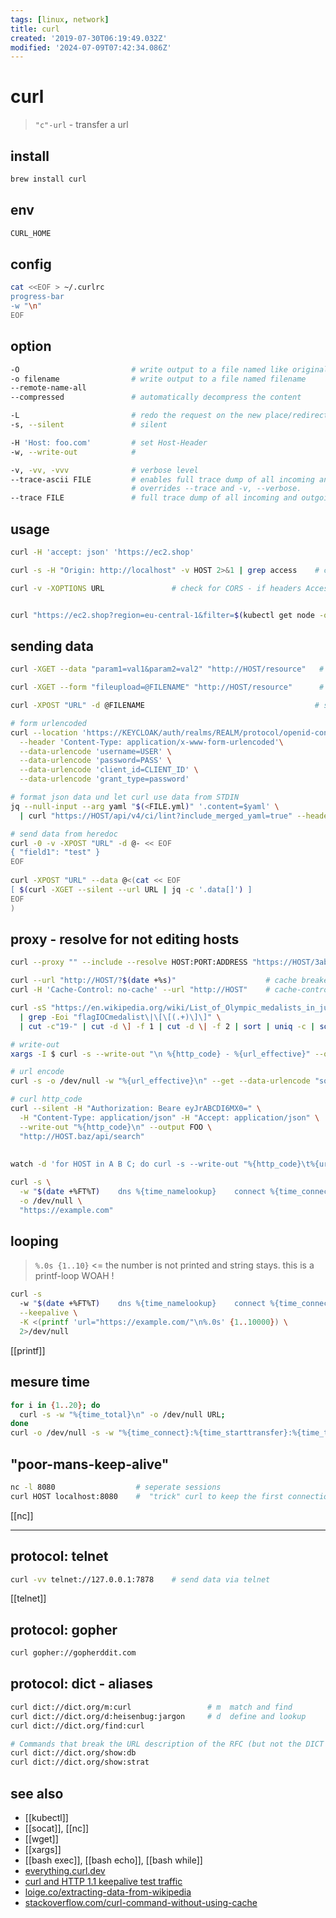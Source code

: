 ```yaml
---
tags: [linux, network]
title: curl
created: '2019-07-30T06:19:49.032Z'
modified: '2024-07-09T07:42:34.086Z'
---
```


# curl

> `"c"-url` - transfer a url

## install

```sh
brew install curl
```

## env

```sh
CURL_HOME
```

## config

```sh
cat <<EOF > ~/.curlrc 
progress-bar
-w "\n"
EOF
```

## option

```sh
-O                         # write output to a file named like original
-o filename                # write output to a file named filename
--remote-name-all
--compressed               # automatically decompress the content

-L                         # redo the request on the new place/redirect
-s, --silent               # silent

-H 'Host: foo.com'         # set Host-Header
-w, --write-out            # 

-v, -vv, -vvv              # verbose level
--trace-ascii FILE         # enables full trace dump of all incoming and outgoing data
                           # overrides --trace and -v, --verbose.
--trace FILE               # full trace dump of all incoming and outgoing data
```

## usage

```sh
curl -H 'accept: json' 'https://ec2.shop'

curl -s -H "Origin: http://localhost" -v HOST 2>&1 | grep access    # check access-* headers

curl -v -XOPTIONS URL               # check for CORS - if headers Access-Control-Allow-{Headers,Methods,Origin} are present


curl "https://ec2.shop?region=eu-central-1&filter=$(kubectl get node -o yaml | yq '.items[].metadata.labels."beta.kubernetes.io/instance-type"' | tr '\n' ',')"
````

## sending data

```sh
curl -XGET --data "param1=val1&param2=val2" "http://HOST/resource"   # sending data via GET

curl -XGET --form "fileupload=@FILENAME" "http://HOST/resource"      # sending data via GET

curl -XPOST "URL" -d @FILENAME                                      # sending data via POST and filenamedescriptor

# form urlencoded
curl --location 'https://KEYCLOAK/auth/realms/REALM/protocol/openid-connect/token' \
  --header 'Content-Type: application/x-www-form-urlencoded'\
  --data-urlencode 'username=USER' \
  --data-urlencode 'password=PASS' \
  --data-urlencode 'client_id=CLIENT_ID' \
  --data-urlencode 'grant_type=password'

# format json data und let curl use data from STDIN
jq --null-input --arg yaml "$(<FILE.yml)" '.content=$yaml' \
  | curl "https://HOST/api/v4/ci/lint?include_merged_yaml=true" --header 'Content-Type: application/json' --data @-

# send data from heredoc
curl -0 -v -XPOST "URL" -d @- << EOF  
{ "field1": "test" }
EOF
 
curl -XPOST "URL" --data @<(cat << EOF
[ $(curl -XGET --silent --url URL | jq -c '.data[]') ]
EOF
)
```

## proxy - resolve for not editing hosts

```sh
curl --proxy "" --include --resolve HOST:PORT:ADDRESS "https://HOST/3ab655"
```


```sh
curl --url "http://HOST/?$(date +%s)"                    # cache breaker
curl -H 'Cache-Control: no-cache' --url "http://HOST"    # cache-control

curl -sS "https://en.wikipedia.org/wiki/List_of_Olympic_medalists_in_judo?action=raw" \
  | grep -Eoi "flagIOCmedalist\|\[\[(.+)\]\]" \
  | cut -c"19-" | cut -d \] -f 1 | cut -d \| -f 2 | sort | uniq -c | sort -nr             # extracting-data-from-wikipedia

# write-out
xargs -I $ curl -s --write-out "\n %{http_code} - %{url_effective}" --output /dev/null --url $

# url encode
curl -s -o /dev/null -w "%{url_effective}\n" --get --data-urlencode "some random" --data-urlencode "foo=bar" ""

# curl http_code
curl --silent -H "Authorization: Beare eyJrABCDI6MX0=" \
  -H "Content-Type: application/json" -H "Accept: application/json" \
  --write-out "%{http_code}\n" --output FOO \
  "http://HOST.baz/api/search"
  
  
watch -d 'for HOST in A B C; do curl -s --write-out "%{http_code}\t%{url_effective}\n" --output foo https://${HOST}; done'

curl -s \
  -w "$(date +%FT%T)    dns %{time_namelookup}    connect %{time_connect}   firstbyte %{time_starttransfer}   total %{time_total}   HTTP %{http_code}\n" \
  -o /dev/null \
  "https://example.com"
```

## looping

> `%.0s {1..10}` <= the number is not printed and string stays. this is a printf-loop WOAH !

```sh
curl -s 
  -w "$(date +%FT%T)    dns %{time_namelookup}    connect %{time_connect}   firstbyte %{time_starttransfer}   total %{time_total}   HTTP %{http_code}\n" \
  --keepalive \
  -K <(printf 'url="https://example.com/"\n%.0s' {1..10000}) \
  2>/dev/null 
```

[[printf]]

## mesure time

```sh
for i in {1..20}; do 
  curl -s -w "%{time_total}\n" -o /dev/null URL; 
done  
curl -o /dev/null -s -w "%{time_connect}:%{time_starttransfer}:%{time_total}" URL
```

## "poor-mans-keep-alive"

```sh
nc -l 8080                  # seperate sessions
curl HOST localhost:8080    #  "trick" curl to keep the first connection open 
```

[[nc]]

---

## protocol: telnet

```sh
curl -vv telnet://127.0.0.1:7878    # send data via telnet
```

[[telnet]]

## protocol: gopher

```sh
curl gopher://gopherddit.com
```

## protocol: dict - aliases

```sh
curl dict://dict.org/m:curl                 # m  match and find
curl dict://dict.org/d:heisenbug:jargon     # d  define and lookup
curl dict://dict.org/find:curl

# Commands that break the URL description of the RFC (but not the DICT protocol) are
curl dict://dict.org/show:db
curl dict://dict.org/show:strat
```

## see also

- [[kubectl]]
- [[socat]], [[nc]]
- [[wget]]
- [[xargs]]
- [[bash exec]], [[bash echo]], [[bash while]]
- [everything.curl.dev](https://everything.curl.dev/)
- [curl and HTTP 1.1 keepalive test traffic](http://lzone.de/blog/curl+and+HTTP+1.1+keepalive+test+traffic)
- [loige.co/extracting-data-from-wikipedia](http://loige.co/extracting-data-from-wikipedia-using-curl-grep-cut-and-other-bash-commands)
- [stackoverflow.com/curl-command-without-using-cache](https://stackoverflow.com/questions/31653271/curl-command-without-using-cache)
